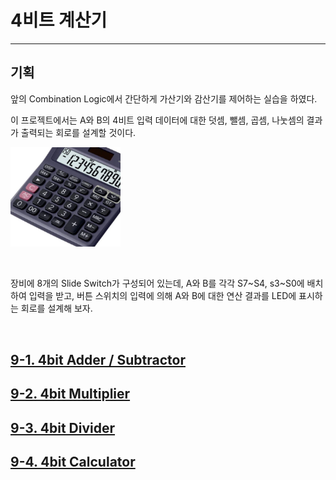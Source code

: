 # 4비트 계산기
---

## 기획

앞의 Combination Logic에서 간단하게 가산기와 감산기를 제어하는 실습을 하였다. 

이 프로젝트에서는 A와 B의 4비트 입력 데이터에 대한 덧셈, 뺄셈, 곱셈, 나눗셈의 결과가 출력되는 회로를 설계할 것이다. 

<img src="./pds/calc.png" alt="tra01" style="width: 35%;"><br>

<BR>

장비에 8개의 Slide Switch가 구성되어 있는데, A와 B를 각각 S7~S4, s3~S0에 배치하여 입력을 받고, 버튼 스위치의 입력에 의해 A와 B에 대한 연산 결과를 LED에 표시하는 회로를 설계해 보자. 

<BR>

## [9-1. 4bit Adder / Subtractor](https://github.com/hanback-lab/SACT/blob/main/09_Project2_Calculator/9-1.Add_Sub.md)

## [9-2. 4bit Multiplier](https://github.com/hanback-lab/SACT/blob/main/09_Project2_Calculator/9-2.Multiplexer.md)

## [9-3. 4bit Divider](https://github.com/hanback-lab/SACT/blob/main/09_Project2_Calculator/9-3.Divider.md)

## [9-4. 4bit Calculator](https://github.com/hanback-lab/SACT/blob/main/09_Project2_Calculator/9-4.4bit%20Calculator.md)


